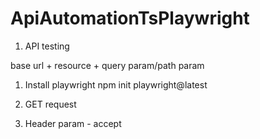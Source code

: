 # ApiAutomationTsPlaywright

1. API testing

base url + resource + query param/path param
1. Install playwright
npm init playwright@latest

2. GET request
3. Header param - accept
